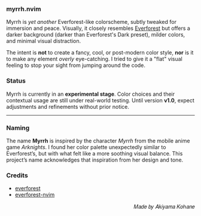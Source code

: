 ### myrrh.nvim

Myrrh is _yet another_ Everforest-like colorscheme, subtly tweaked for immersion and peace. Visually, it closely resembles [Everforest](https://github.com/sainnhe/everforest) but offers a darker background (darker than Everforest's Dark preset), milder colors, and minimal visual distraction.

The intent is __not__ to create a fancy, cool, or post-modern color style, __nor__ is it to make any element _overly_ eye-catching. I tried to give it a "flat" visual feeling to stop your sight from jumping around the code.

### Status

Myrrh is currently in an __experimental stage__. Color choices and their contextual usage are still under real-world testing. Until version __v1.0__, expect adjustments and refinements without prior notice.

---

### Naming

The name __Myrrh__ is inspired by the character _Myrrh_ from the mobile anime game _Arknights_. I found her color palette unexpectedly similar to Everforest’s, but with what felt like a more soothing visual balance. This project’s name acknowledges that inspiration from her design and tone.

### Credits

- [everforest](https://github.com/sainnhe/everforest)
- [everforest-nvim](https://github.com/neanias/everforest-nvim)

<p align='end'>
  𝑀𝑎𝑑𝑒 𝑏𝑦 𝐴𝑘𝑖𝑦𝑎𝑚𝑎 𝐾𝑜ℎ𝑎𝑛𝑒
</p>
